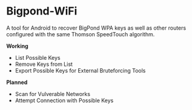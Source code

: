 Bigpond-WiFi
============

A tool for Android to recover BigPond WPA keys as well as other routers configured with the same Thomson SpeedTouch algorithm.

**Working**
* List Possible Keys
* Remove Keys from List
* Export Possible Keys for External Bruteforcing Tools

**Planned**
* Scan for Vulverable Networks
* Attempt Connection with Possible Keys